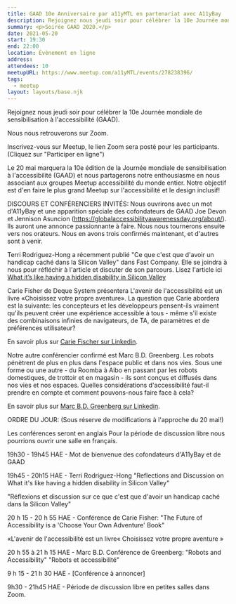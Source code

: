 ```yaml
---
title: GAAD 10e Anniversaire par a11yMTL en partenariat avec A11yBay
description: Rejoignez nous jeudi soir pour célébrer la 10e Journée mondiale de sensibilisation à l'accessibilité (GAAD).
summary: <p>Soirée GAAD 2020.</p>
date: 2021-05-20
start: 19:30
end: 22:00
location: Évènement en ligne
address:
attendees: 10
meetupURL: https://www.meetup.com/a11yMTL/events/278238396/
tags:
  - meetup
layout: layouts/base.njk
---
```

Rejoignez nous jeudi soir pour célébrer la 10e Journée mondiale de sensibilisation à l'accessibilité (GAAD).

Nous nous retrouverons sur Zoom.

Inscrivez-vous sur Meetup, le lien Zoom sera posté pour les participants.
(Cliquez sur "Participer en ligne")

Le 20 mai marquera la 10e édition de la Journée mondiale de sensibilisation à l'accessibilité (GAAD) et nous partagerons notre enthousiasme en nous associant aux groupes Meetup accessibilité du monde entier. Notre objectif est d'en faire le plus grand Meetup sur l'accessibilité et le design inclusif!

DISCOURS ET CONFÉRENCIERS INVITÉS:
Nous ouvrirons avec un mot d'A11yBay et une apparition spéciale des cofondateurs de GAAD Joe Devon et Jennison Asuncion (https://globalaccessibilityawarenessday.org/about/). Ils auront une annonce passionnante à faire. Nous nous tournerons ensuite vers nos orateurs. Nous en avons trois confirmés maintenant, et d'autres sont à venir.

Terri Rodriguez-Hong a récemment publié "Ce que c'est que d'avoir un handicap caché dans la Silicon Valley" dans Fast Company. Elle se joindra à nous pour réfléchir à l'article et discuter de son parcours. Lisez l'article ici <span lang="en">[What it’s like having a hidden disability in Silicon Valley](https://www.fastcompany.com/90625517/what-its-like-having-a-hidden-disability-in-silicon-valley)</span>

Carie Fisher de Deque System présentera L'avenir de l'accessibilité est un livre «Choisissez votre propre aventure». La question que Carie abordera est la suivante: les concepteurs et les développeurs pensent-ils vraiment qu'ils peuvent créer une expérience accessible à tous - même s'il existe des combinaisons infinies de navigateurs, de TA, de paramètres et de préférences utilisateur?

En savoir plus sur [Carie Fischer sur Linkedin](https://linkedin.com/in/cariefisher).

Notre autre conférencier confirmé est Marc B.D. Greenberg. Les robots pénètrent de plus en plus dans l'espace public et dans nos vies. Sous une forme ou une autre - du Roomba à Aibo en passant par les robots domestiques, de trottoir et en magasin - ils sont conçus et diffusés dans nos vies et nos espaces. Quelles considérations d'accessibilité faut-il prendre en compte et comment pouvons-nous faire face à cela?

En savoir plus sur [Marc B.D. Greenberg sur Linkedin](https://linkedin.com/in/marcbdg).

ORDRE DU JOUR:
(Sous réserve de modifications à l'approche du 20 mai!)

Les conférences seront en anglais
Pour la période de discussion libre nous pourrions ouvrir une salle en français.

19h30 - 19h45 HAE - Mot de bienvenue des cofondateurs d'A11yBay et de GAAD

19h45 - 20h15 HAE - Terri Rodriguez-Hong
"Reflections and Discussion on What it's like having a hidden disability in Silicon Valley"

"Réflexions et discussion sur ce que c'est que d'avoir un handicap caché dans la Silicon Valley"

20 h 15 - 20 h 55 HAE - Conférence de Carie Fisher:
<span lang="en">"The Future of Accessibility is a 'Choose Your Own Adventure' Book"</span>

«L'avenir de l'accessibilité est un livre« Choisissez votre propre aventure »

20 h 55 à 21 h 15 HAE - Marc B.D. Conférence de Greenberg:
"Robots and Accessibility"
"Robots et accessibilité"

9 h 15 - 21 h 30 HAE - [Conférence à annoncer]

9h30 - 21h45 HAE - Période de discussion libre en petites salles dans Zoom.
